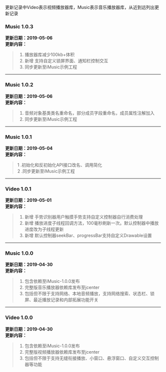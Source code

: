 更新记录中Video表示视频播放器库，Music表示音乐播放器库，从近到远列出更新记录
### Music 1.0.3
**更新日期：2019-05-06**<br/>
**更新内容：**<br/>
>1. 播放器库减少100kb+体积<br/>
>2. 新增 支持自定义锁屏界面、通知栏控制交互<br/>
>3. 同步更新至iMusic示例工程<br/>
___
### Music 1.0.2
**更新日期：2019-05-06**<br/>
**更新内容：**<br/>
>1. 音频对象基类类名重命名，部分成员字段重命名，成员属性注解加入<br/>
>2. 同步更新至iMusic示例工程<br/>
___
### Music 1.0.1
**更新日期：2019-05-04**<br/>
**更新内容：**<br/>
>1 .初始化和反初始化API接口改名、调用简化<br/>
>2 .同步更新至iMusic示例工程<br/>
___
### Video 1.0.1
**更新日期：2019-05-01**<br/>
**更新内容：**<br/>
>1. 新增 手势识别器用户触摸手势支持自定义控制器自行消费处理<br/>
>2. 新增 播放进度子线程回调方法，100毫秒刷新一次。默认控制器中播放进度改为子线程更新<br/>
>3. 新增 默认控制器seekBar、progressBar支持自定义Drawable设置<br/>
___
### Music 1.0.0
**更新日期：2019-04-30**<br/>
**更新内容：**<br/>
>1. 包含依赖至iMusic-1.0.0发布<br/>
>2. 完整版音乐播放器依赖库发布至jcenter<br/>
>3. 包括但不限于支持网络、本地音频播放，支持网络搜索、状态栏、锁屏、最近播放记录和内部拓展功能开关<br/>
___
### Video 1.0.0
**更新日期：2019-04-30**<br/>
**更新内容：**<br/>
>1. 包含依赖至iMusic-1.0.0发布<br/>
>2. 完整版视频播放器依赖库发布至jcenter<br/>
>3. 包括但不限于支持无缝衔接播放、小窗口、悬浮窗口、自定义交互控制器等功能<br/>